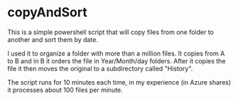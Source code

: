 # copyAndSort
This is a simple powershell script that will copy files from one folder to another and sort them by date.

I used it to organize a folder with more than a million files.
It copies from A to B and in B it orders the file in Year/Month/day folders.
After it copies the file it then moves the original to a subdirectory called "History".

The script runs for 10 minutes each time, in my experience (in Azure shares) it processes about 100 files per minute.
